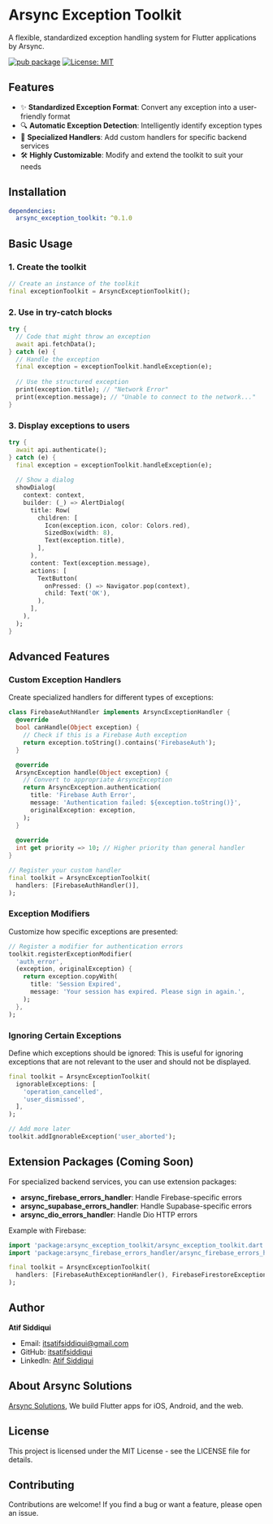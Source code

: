 # Arsync Exception Toolkit

A flexible, standardized exception handling system for Flutter applications by Arsync.

[![pub package](https://img.shields.io/pub/v/arsync_exception_toolkit.svg)](https://pub.dev/packages/arsync_exception_toolkit)
[![License: MIT](https://img.shields.io/badge/License-MIT-blue.svg)](https://opensource.org/licenses/MIT)

## Features

- ✨ **Standardized Exception Format**: Convert any exception into a user-friendly format
- 🔍 **Automatic Exception Detection**: Intelligently identify exception types
- 🎯 **Specialized Handlers**: Add custom handlers for specific backend services
- 🛠️ **Highly Customizable**: Modify and extend the toolkit to suit your needs

## Installation

```yaml
dependencies:
  arsync_exception_toolkit: ^0.1.0
```

## Basic Usage

### 1. Create the toolkit

```dart
// Create an instance of the toolkit
final exceptionToolkit = ArsyncExceptionToolkit();
```

### 2. Use in try-catch blocks

```dart
try {
  // Code that might throw an exception
  await api.fetchData();
} catch (e) {
  // Handle the exception
  final exception = exceptionToolkit.handleException(e);
  
  // Use the structured exception
  print(exception.title); // "Network Error"
  print(exception.message); // "Unable to connect to the network..."
}
```

### 3. Display exceptions to users

```dart
try {
  await api.authenticate();
} catch (e) {
  final exception = exceptionToolkit.handleException(e);
  
  // Show a dialog
  showDialog(
    context: context,
    builder: (_) => AlertDialog(
      title: Row(
        children: [
          Icon(exception.icon, color: Colors.red),
          SizedBox(width: 8),
          Text(exception.title),
        ],
      ),
      content: Text(exception.message),
      actions: [
        TextButton(
          onPressed: () => Navigator.pop(context),
          child: Text('OK'),
        ),
      ],
    ),
  );
}
```

## Advanced Features

### Custom Exception Handlers

Create specialized handlers for different types of exceptions:

```dart
class FirebaseAuthHandler implements ArsyncExceptionHandler {
  @override
  bool canHandle(Object exception) {
    // Check if this is a Firebase Auth exception
    return exception.toString().contains('FirebaseAuth');
  }

  @override
  ArsyncException handle(Object exception) {
    // Convert to appropriate ArsyncException
    return ArsyncException.authentication(
      title: 'Firebase Auth Error',
      message: 'Authentication failed: ${exception.toString()}',
      originalException: exception,
    );
  }
  
  @override
  int get priority => 10; // Higher priority than general handler
}

// Register your custom handler
final toolkit = ArsyncExceptionToolkit(
  handlers: [FirebaseAuthHandler()],
);
```

### Exception Modifiers

Customize how specific exceptions are presented:

```dart
// Register a modifier for authentication errors
toolkit.registerExceptionModifier(
  'auth_error',
  (exception, originalException) {
    return exception.copyWith(
      title: 'Session Expired',
      message: 'Your session has expired. Please sign in again.',
    );
  },
);
```

### Ignoring Certain Exceptions

Define which exceptions should be ignored: This is useful for ignoring exceptions that are not relevant to the user and should not be displayed.

```dart
final toolkit = ArsyncExceptionToolkit(
  ignorableExceptions: [
    'operation_cancelled',
    'user_dismissed',
  ],
);

// Add more later
toolkit.addIgnorableException('user_aborted');
```

## Extension Packages (Coming Soon)

For specialized backend services, you can use extension packages:

- **arsync_firebase_errors_handler**: Handle Firebase-specific errors
- **arsync_supabase_errors_handler**: Handle Supabase-specific errors
- **arsync_dio_errors_handler**: Handle Dio HTTP errors

Example with Firebase:

```dart
import 'package:arsync_exception_toolkit/arsync_exception_toolkit.dart';
import 'package:arsync_firebase_errors_handler/arsync_firebase_errors_handler.dart';

final toolkit = ArsyncExceptionToolkit(
  handlers: [FirebaseAuthExceptionHandler(), FirebaseFirestoreExceptionHandler()],
);
```



## Author

**Atif Siddiqui**
- Email: itsatifsiddiqui@gmail.com
- GitHub: [itsatifsiddiqui](https://github.com/itsatifsiddiqui)
- LinkedIn: [Atif Siddiqui](https://www.linkedin.com/in/atif-siddiqui-213a2217b/)


## About Arsync Solutions

[Arsync Solutions](https://arsyncsolutions.com), We build Flutter apps for iOS, Android, and the web.

## License

This project is licensed under the MIT License - see the LICENSE file for details.

## Contributing

Contributions are welcome! If you find a bug or want a feature, please open an issue.